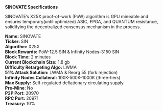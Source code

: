 **SINOVATE Specifications**

SINOVATE’s X25X proof-of-work (PoW) algorithm is GPU mineable and ensures temporary(until optimized) ASIC, FPGA, and QUANTUM resistance, solidifying the decentralized consensus mechanism in the process.





**Name:** SINOVATE  
**Ticker:** SIN  
**Algorithm:** X25X  
**Block Rewards:** PoW-12.5 SIN & Infinity Nodes-3150 SIN  
**Block Time:** 2 minutes  
**Current Blockchain Size:** 1.8 gb  
**Difficulty Retargeting Algo:** LWMA  
**51% Attack Solution:** LWMA & Reorg 55 (fork rejection)  
**Infinity Nodes Collateral:** 100K-500K-1000K (three-tiers)   
**Max Supply:** Self-regulated deflationary circulating supply  
**Pre-Mine:** No  
**P2P Port:** 20970  
**RPC Port:** 20971  
**Treasury:** 10%
